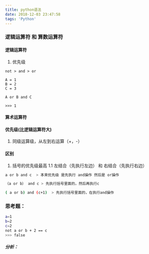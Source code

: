 ```yaml
---
title: python语法
date: 2018-12-03 23:47:58
tags: 'Python'
---
```


### 逻辑运算符 和 算数运算符
#### 逻辑运算符
1. 优先级 
```bsah
not > and > or 

A = 1
B = 2
C = 3

A or B and C

>>> 1

```
#### 算术运算符

#### 优先级(比逻辑运算符大)

1. 同级运算级，从左到右运算（+，-）

#### 区别
1. 括号的优先级最高
  1.1 左结合（先执行左边） 和 右结合（先执行右边）

```bash
a or b and c  > 本来优先级 是先执行 and操作 然后是 or操作

（a or b） and c > 先执行括号里面的，然后再执行c

( a or b) and (c+1)  > 先执行括号里面的，在执行and操作
```

### 思考题：
  ```bash
  a=1
  b=2
  c=2
  not a or b + 2 == c
  >>> false
  ```
  ##### 分析：

  
  
  
  







